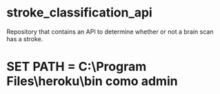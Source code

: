 # stroke_classification_api
Repository that contains an API to determine whether or not a brain scan has a stroke.
# SET PATH = C:\Program Files\heroku\bin como admin